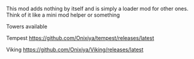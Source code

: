 This mod adds nothing by itself and is simply a loader mod for other ones. Think of it like a mini mod helper or something

Towers available

Tempest https://github.com/Onixiya/tempest/releases/latest

Viking https://github.com/Onixiya/Viking/releases/latest
